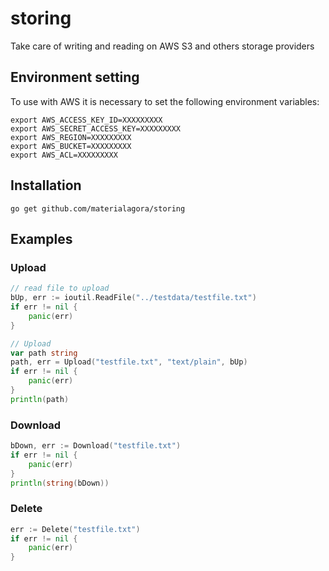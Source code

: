 # storing
Take care of writing and reading on AWS S3 and others storage providers

## Environment setting

To use with AWS it is necessary to set the following environment variables:
```shell
export AWS_ACCESS_KEY_ID=XXXXXXXXX
export AWS_SECRET_ACCESS_KEY=XXXXXXXXX
export AWS_REGION=XXXXXXXXX
export AWS_BUCKET=XXXXXXXXX
export AWS_ACL=XXXXXXXXX
```

## Installation

```shell
go get github.com/materialagora/storing
```

## Examples

### Upload
```go
// read file to upload
bUp, err := ioutil.ReadFile("../testdata/testfile.txt")
if err != nil {
	panic(err)
}

// Upload
var path string
path, err = Upload("testfile.txt", "text/plain", bUp)
if err != nil {
	panic(err)
}
println(path)
```

### Download
```go
bDown, err := Download("testfile.txt")
if err != nil {
	panic(err)
}
println(string(bDown))
```

### Delete
```go
err := Delete("testfile.txt")
if err != nil {
	panic(err)
}
```
